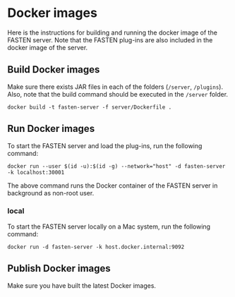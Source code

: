 # Docker images
Here is the instructions for building and running the docker image of the FASTEN server. Note that the FASTEN plug-ins are also included in the docker image of the server.

## Build Docker images
Make sure there exists JAR files in each of the folders (`/server`, `/plugins`). Also, note that the build command should be executed in the `/server` folder.

```
docker build -t fasten-server -f server/Dockerfile .
```

## Run Docker images
To start the FASTEN server and load the plug-ins, run the following command:

```
docker run --user $(id -u):$(id -g) --network="host" -d fasten-server -k localhost:30001
```
The above command runs the Docker container of the FASTEN server in background as non-root user.

### local
To start the FASTEN server locally on a Mac system, run the following command:
```
docker run -d fasten-server -k host.docker.internal:9092
```

## Publish Docker images
Make sure you have built the latest Docker images.

